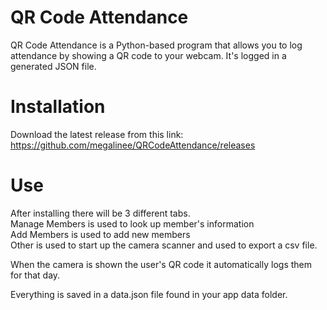 # QR Code Attendance
QR Code Attendance is a Python-based program that allows you to log attendance by showing a QR code to your webcam. It's logged in a generated JSON file.

# Installation
Download the latest release from this link: <br />
https://github.com/megalinee/QRCodeAttendance/releases

# Use
After installing there will be 3 different tabs.<br />
Manage Members is used to look up member's information<br />
Add Members is used to add new members<br />
Other is used to start up the camera scanner and used to export a csv file.

When the camera is shown the user's QR code it automatically logs them for that day.

Everything is saved in a data.json file found in your app data folder.
